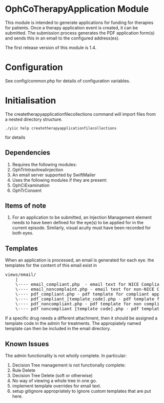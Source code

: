 OphCoTherapyApplication Module
==============================

This module is intended to generate applications for funding for therapies for patients. Once a therapy application event
is created, it can be submitted. The submission process generates the PDF application form(s) and sends this in an email
to the configured address(es).

The first release version of this module is 1.4.

Configuration
=============

See config/common.php for details of configuration variables.

Initialisation
==============

The createtherapyapplicationfilecollections command will import files from a nested directory structure.

    ./yiic help createtherapyapplicationfilecollections

for details

Dependencies
------------

1. Requires the following modules:
  1. OphTrIntravitrealinjection
2. An email server supported by SwiftMailer
3. Uses the following modules if they are present:
  1. OphCiExamination
  2. OphTrConsent
  
Items of note
-------------

1. For an application to be submitted, an Injection Management element needs to have been defined for the eye(s) to be
applied for in the current episode. Similarly, visual acuity must have been recorded for both eyes.

Templates
---------

When an application is processed, an email is generated for each eye. the templates for the content of this email exist in
<pre>
views/email/
	|
	\---- email_compliant.php  - email text for NICE Compliant therapy applications
	\---- email_noncomplaint.php - email text for non-NICE Compliant therapy applications
	\---- pdf_compliant.php - pdf template for compliant applications
	\---- pdf_compliant_[template_code].php - pdf template for compliant applications
	\---- pdf_noncompliant.php - pdf template for non compliant applications
	\---- pdf_noncompliant_[template_code].php - pdf template for non compliant applications
</pre>

If a specific drug needs a different attachment, then it should be assigned a template code in the admin for treatments.
The appropiately named template can then be included in the email directory.


Known Issues
------------

The admin functionality is not wholly complete. In particular:

1. Decision Tree management is not functionally complete:
 1. Rule Delete
 2. Decision Tree Delete (soft or otherwise)
 3. No way of viewing a whole tree in one go.
2. implement template overrides for email text.
3. setup gitignore appropriately to ignore custom templates that are put here.
